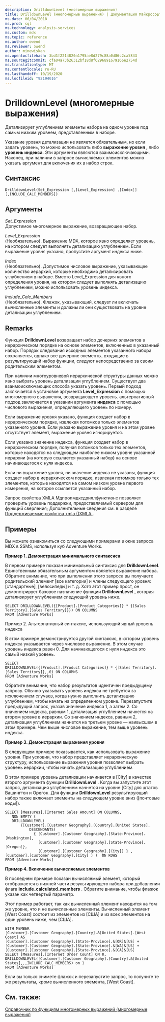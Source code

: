 ```yaml
---
description: DrilldownLevel (многомерные выражения)
title: DrilldownLevel (многомерные выражения) | Документация Майкрософт
ms.date: 06/04/2018
ms.prod: sql
ms.technology: analysis-services
ms.custom: mdx
ms.topic: reference
ms.author: owend
ms.reviewer: owend
author: minewiskan
ms.openlocfilehash: 3bd1f2214820a1795ae8d279c88a0d86c2ca5843
ms.sourcegitcommit: cfa04a73b26312bf18d8f6296891679166e2754d
ms.translationtype: MT
ms.contentlocale: ru-RU
ms.lasthandoff: 10/19/2020
ms.locfileid: "92194016"
---
```

# <a name="drilldownlevel-mdx"></a>DrilldownLevel (многомерные выражения)


  Детализирует углублением элементы набора на одном уровне под самым низким уровнем, представленным в наборе.  
  
 Указание уровня детализации не является обязательным, но если задать уровень, то можно использовать либо **выражение уровня** , либо **уровень индекса**. Эти аргументы являются взаимоисключающими. Наконец, при наличии в запросе вычисляемых элементов можно указать аргумент для включения их в набор строк.  
  
## <a name="syntax"></a>Синтаксис  
  
```  
DrilldownLevel(Set_Expression [,[Level_Expression] ,[Index]] [,INCLUDE_CALC_MEMBERS])  
```  
  
## <a name="arguments"></a>Аргументы  
 *Set_Expression*  
 Допустимое многомерное выражение, возвращающее набор.  
  
 *Level_Expression*  
 (Необязательно). Выражение MDX, которое явно определяет уровень, на котором следует выполнять детализацию углублением. Если выражение уровня указано, пропустите аргумент индекса ниже.  
  
 *Index*  
 (Необязательно). Допустимое числовое выражение, указывающее количество иерархий, которые необходимо детализировать углублением в наборе. Вместо Level_Expression для явного определения уровня, на котором следует выполнять детализацию углублением, можно использовать уровень индекса.  
  
 *Include_Calc_Members*  
 (Необязательно). Флажок, указывающий, следует ли включать вычисленные элементы и должны ли они существовать на уровне детализации углублением.  
  
## <a name="remarks"></a>Remarks  
 Функция **DrilldownLevel** возвращает набор дочерних элементов в иерархическом порядке на основе элементов, включенных в указанный набор. Порядок следования исходных элементов указанного набора сохраняется, однако все дочерние элементы, входящие в результирующий набор функции, следуют непосредственно за своим родительским элементом.  
  
 При наличии многоуровневой иерархической структуры данных можно явно выбрать уровень детализации углублением. Существует два взаимоисключающих способа указать уровень. Первый подход заключается в установке аргумента **Level_Expression** с помощью многомерного выражения, возвращающего уровень. альтернативный подход заключается в указании аргумента **индекса** с помощью числового выражения, определяющего уровень по номеру.  
  
 Если выражение уровня указано, функция создает набор в иерархическом порядке, извлекая потомков только элементов указанного уровня. Если указано выражение уровня и на этом уровне отсутствует элемент, выражение уровня игнорируется.  
  
 Если указано значение индекса, функция создает набор в иерархическом порядке, получая потомков только тех элементов, которые находятся на следующем наиболее низком уровне указанной иерархии (на которую ссылается указанный набор) на основе начинающегося с нуля индекса.  
  
 Если ни выражение уровня, ни значение индекса не указаны, функция создает набор в иерархическом порядке, извлекая потомков только тех элементов, которые находятся на самом низком уровне первого измерения, на которое ссылается указанный набор.  
  
 Запрос свойства XMLA Мдпропмдксдриллфунктионс позволяет проверить уровень поддержки, предоставляемый сервером для функций сверления; Дополнительные сведения см. в разделе [Поддерживаемые свойства xmla &#40;&#41;XMLA ](/analysis-services/xmla/xml-elements-properties/propertylist-element-supported-xmla-properties) .  
  
## <a name="examples"></a>Примеры  
 Вы можете ознакомиться со следующими примерами в окне запроса MDX в SSMS, используя куб Adventure Works.  
  
 **Пример 1. Демонстрация минимального синтаксиса**  
  
 В первом примере показан минимальный синтаксис для **DrilldownLevel**. Единственным обязательным аргументом является выражение набора. Обратите внимание, что при выполнении этого запроса вы получаете родительский элемент [все категории] и члены следующего уровня: [стандартные], [велосипеды] и т. д. Хотя этот пример прост, он демонстрирует базовое назначение функции **DrilldownLevel** , которая детализирует углублением следующий уровень ниже.  
  
```  
SELECT DRILLDOWNLEVEL({[Product].[Product Categories]} * {[Sales Territory].[Sales Territory]}}) ON COLUMNS  
FROM [Adventure Works]  
```  
  
 Пример 2. Альтернативный синтаксис, использующий явный уровень индекса  
  
 В этом примере демонстрируется другой синтаксис, в котором уровень индекса указывается через числовое выражение. В этом случае уровень индекса равен 0. Для начинающегося с нуля индекса это самый низкий уровень.  
  
```  
SELECT  
DRILLDOWNLEVEL({[Product].[Product Categories]} * {[Sales Territory].[Sales Territory]},,0) ON COLUMNS  
FROM [Adventure Works]  
```  
  
 Обратите внимание, что набор результатов идентичен предыдущему запросу. Обычно указывать уровень индекса не требуется за исключением случаев, когда нужно выполнить детализацию углублением, чтобы начать на определенном уровне. Перезапустите предыдущий запрос, указав значение индекса 1, а затем 2. Со значением индекса, равным 1, детализация углублением начнется на втором уровне в иерархии. Со значением индекса, равным 2, детализация углублением начнется на третьем уровне — наивысшем в этом примере. Чем выше числовое выражение, тем выше уровень индекса.  
  
 **Пример 3. Демонстрация выражения уровня**  
  
 В следующем примере показывается, как использовать выражение уровня. При условии, что набор представляет иерархическую структуру, использование выражения уровня позволяет выбрать уровень иерархии, чтобы начать детализацию углублением.  
  
 В этом примере уровень детализации начинается в [City] в качестве второго аргумента функции **DrilldownLevel** . Когда вы запустите этот запрос, детализация углублением начнется на уровне [City] для штатов Вашингтон и Орегон. Для функции **DrilldownLevel** результирующий набор также включает элементы на следующем уровне вниз ([почтовые коды]).  
  
```  
SELECT [Measures].[Internet Sales Amount] ON COLUMNS,  
   NON EMPTY (  
   DRILLDOWNLEVEL(  
       {[Customer].[Customer Geography].[Country].[United States],  
           DESCENDANTS(  
             { [Customer].[Customer Geography].[State-Province].[Washington],    
               [Customer].[Customer Geography].[State-Province].[Oregon]},   
               [Customer].[Customer Geography].[City]) } ,  
[Customer].[Customer Geography].[City] ) )  ON ROWS  
FROM [Adventure Works]  
```  
  
 **Пример 4. Включение вычисляемых элементов**  
  
 В последнем примере показан вычисляемый элемент, который отображается в нижней части результирующего набора при добавлении флага **include_calculated_members** . Обратите внимание, чтобы флажок указан как четвертый параметр.  
  
 Этот пример работает, так как вычисленный элемент находится на том же уровне, что и не вычисленные элементы. Вычисленный элемент [West Coast] состоит из элементов из [США] и из всех элементов на один уровень ниже, чем [США].  
  
```  
WITH MEMBER   
[Customer].[Customer Geography].[Country].&[United States].[West Coast] AS  
[Customer].[Customer Geography].[State-Province].&[OR]&[US] +  
[Customer].[Customer Geography].[State-Province].&[WA]&[US] +  
[Customer].[Customer Geography].[State-Province].&[CA]&[US]  
SELECT [Measures].[Internet Order Count] ON 0,  
DRILLDOWNLEVEL([Customer].[Customer Geography].[Country].&[United States],,,INCLUDE_CALC_MEMBERS) on 1  
FROM [Adventure Works]  
```  
  
 Если вы только снимете флажок и перезапустите запрос, то получите те же результаты, кроме вычисленного элемента, [West Coast].  
  
## <a name="see-also"></a>См. также:  
 [Справочник по функциям многомерных выражений (многомерные выражения)](../mdx/mdx-function-reference-mdx.md)  
  

